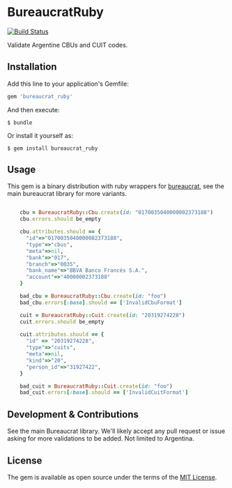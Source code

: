 # BureaucratRuby
[![Build
Status](https://travis-ci.org/bitex-la/bureaucrat_ruby.svg?branch=master)](https://travis-ci.org/bitex-la/bureaucrat_ruby)

Validate Argentine CBUs and CUIT codes.

## Installation

Add this line to your application's Gemfile:

```ruby
gem 'bureaucrat_ruby'
```

And then execute:

    $ bundle

Or install it yourself as:

    $ gem install bureaucrat_ruby

## Usage

This gem is a binary distribution with ruby wrappers for 
[bureaucrat](https://github.com/bitex-la/bureaucrat), see the main
bureaucrat library for more variants.

```ruby

    cbu = BureaucratRuby::Cbu.create(id: "0170035040000002373188")
    cbu.errors.should be_empty

    cbu.attributes.should == {
      "id"=>"0170035040000002373188",
      "type"=>"cbus",
      "meta"=>nil,
      "bank"=>"017",
      "branch"=>"0035",
      "bank_name"=>"BBVA Banco Francés S.A.",
      "account"=>"40000002373188"
    }

    bad_cbu = BureaucratRuby::Cbu.create(id: "foo")
    bad_cbu.errors[:base].should == ['InvalidCbuFormat']

    cuit = BureaucratRuby::Cuit.create(id: "20319274228")
    cuit.errors.should be_empty
    
    cuit.attributes.should == {
      "id" => "20319274228",
      "type"=>"cuits",
      "meta"=>nil,
      "kind"=>"20",
      "person_id"=>"31927422",
    }

    bad_cuit = BureaucratRuby::Cuit.create(id: "foo")
    bad_cuit.errors[:base].should == ['InvalidCuitFormat']

```

## Development & Contributions

See the main Bureaucrat library. We'll likely accept any pull request or issue
asking for more validations to be added. Not limited to Argentina.

## License

The gem is available as open source under the terms of the [MIT License](http://opensource.org/licenses/MIT).

